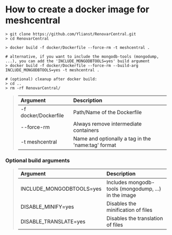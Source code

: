 # How to create a docker image for meshcentral

```
> git clone https://github.com/Ylianst/RenovarCentral.git
> cd RenovarCentral

> docker build -f docker/Dockerfile --force-rm -t meshcentral .

# alternative, if you want to include the mongodb-tools (mongodump, ...), you can add the 'INCLUDE_MONGODBTOOLS=yes' build argument
> docker build -f docker/Dockerfile --force-rm --build-arg INCLUDE_MONGODBTOOLS=yes -t meshcentral .

# (optional) cleanup after docker build:
> cd ..
> rm -rf RenovarCentral/
```

> | Argument             | Description                                        |
> | :---                 | :---                                               |
> | -f docker/Dockerfile | Path/Name of the Dockerfile                        |
> | --force-rm           | Always remove intermediate containers              |
> | -t meshcentral       | Name and optionally a tag in the 'name:tag' format |

### Optional build arguments
> | Argument                | Description                                         |
> | :---                    | :---                                                |
> | INCLUDE_MONGODBTOOLS=yes  | Includes mongodb-tools (mongodump, ...) in the image |
> | DISABLE_MINIFY=yes      | Disables the minification of files                  |
> | DISABLE_TRANSLATE=yes   | Disables the translation of files                   |

